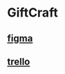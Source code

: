 # GiftCraft
## [figma](https://www.figma.com/design/YVPKF4Grx0Zjbr5HpmpDxN/GiftCraft?node-id=0-1&p=f&t=NY0muK0xWrwurSmw-0)

## [trello](https://trello.com/invite/b/6787844f0256725b2d571223/ATTI66a57e20a50c0f2d64a026d284f8ed55C71EB396/gift-service)


